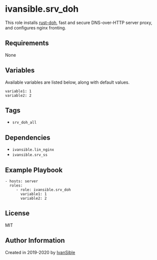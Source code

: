 # ivansible.srv_doh

This role installs [rust-doh](https://github.com/jedisct1/rust-doh),
fast and secure DNS-over-HTTP server proxy, and configures nginx fronting.


## Requirements

None


## Variables

Available variables are listed below, along with default values.

    variable1: 1
    variable2: 2


## Tags

- `srv_doh_all`


## Dependencies

- `ivansible.lin_nginx`
- `ivansible.srv_ss`


## Example Playbook

    - hosts: server
      roles:
         - role: ivansible.srv_doh
           variable1: 1
           variable2: 2


## License

MIT

## Author Information

Created in 2019-2020 by [IvanSible](https://github.com/ivansible)
